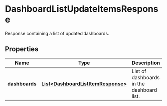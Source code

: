 

# DashboardListUpdateItemsResponse

Response containing a list of updated dashboards.
## Properties

Name | Type | Description | Notes
------------ | ------------- | ------------- | -------------
**dashboards** | [**List&lt;DashboardListItemResponse&gt;**](DashboardListItemResponse.md) | List of dashboards in the dashboard list. |  [optional]




